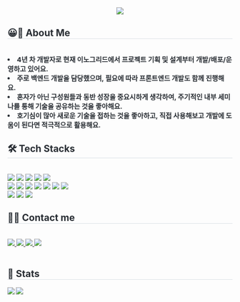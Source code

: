 <div align= "center">
    <img src="https://capsule-render.vercel.app/api?type=waving&color=gradient&height=120&text=Hi%20:)%20I'm%20yby654&animation=&fontColor=000000&fontSize=50" />
    </div>
    <div style="text-align: left;"> 
   <h2 style="border-bottom: 1px solid #d8dee4; color: #282d33;">  😀🚀 About Me </h2> <br> 
    <div style="font-weight: 700; font-size: 15px; text-align: left; color: #282d33;"> <li> 4년 차 개발자로 현재 이노그리드에서 프로젝트 기획 및 설계부터 개발/배포/운영하고 있어요.</li><li> 주로 백엔드 개발을 담당했으며, 필요에 따라 프론트엔드 개발도 함께 진행해요. </li><li> 혼자가 아닌 구성원들과 동반 성장을 중요시하게 생각하여, 주기적인 내부 세미나를 통해 기술을 공유하는 것을 좋아해요.</li><li> 호기심이 많아 새로운 기술을 접하는 것을 좋아하고, 직접 사용해보고 개발에 도움이 된다면 적극적으로 활용해요. </div> 
    </div>
    <div style="text-align: left;">
    <h2 style="border-bottom: 1px solid #d8dee4; color: #282d33;"> 🛠️ Tech Stacks </h2> <br> 
    <div style="margin: ; text-align: left;" "text-align: left;"> <img src="https://img.shields.io/badge/Github-181717?style=flat&logo=Github&logoColor=white">
          <img src="https://img.shields.io/badge/Go-00ADD8?style=flat&logo=Go&logoColor=white">
          <img src="https://img.shields.io/badge/Java-007396?style=flat&logo=Java&logoColor=white">
        <img src="https://img.shields.io/badge/Spring Boot-6DB33F?style=flat&logo=Spring Boot&logoColor=white">
        <img src="https://img.shields.io/badge/Node.js-339933?style=flat&logo=Node.js&logoColor=white">
        <br/> <img src="https://img.shields.io/badge/Jenkins-D24939?style=flat&logo=Jenkins&logoColor=white">
        <img src="https://img.shields.io/badge/kubernetes-%23326CE5.svg?&style=flat&logo=kubernetes&logoColor=white" />
        <img src="https://img.shields.io/badge/Docker-2496ED?style=flat&logo=Docker&logoColor=white">
          <img src="https://img.shields.io/badge/Linux-FCC624?style=flat&logo=Linux&logoColor=white">
        <img src="https://img.shields.io/badge/grafana-F46800?style=flat&logo=grafan&logoColor=white">
          <img src="https://img.shields.io/badge/MariaDB-003545?style=flat&logo=MariaDB&logoColor=white">
          <img src="https://img.shields.io/badge/MongoDB-47A248?style=flat&logo=MongoDB&logoColor=white">
         <br/>  <img src="https://img.shields.io/badge/React-61DAFB?style=flat&logo=React&logoColor=white">
        <img src="https://img.shields.io/badge/HTML5-E34F26?style=flat&logo=HTML5&logoColor=white">
          <img src="https://img.shields.io/badge/Javascript-F7DF1E?style=flat&logo=Javascript&logoColor=white">
          
        
          
<div style="text-align: left;">
    <h2 style="border-bottom: 1px solid #d8dee4; color: #282d33;"> 🧑‍💻 Contact me </h2> <br> 
    <div style="text-align: left;"> <a href=https://velog.io/@yby654/> <img src="https://img.shields.io/badge/Velog-20C997?style=for-the-badge&logo=Velog&logoColor=white&link=https://velog.io/@yby654/"> </a>
         <a href=https://www.notion.so/yby654/Hello-I-m-Yby654-ed3fda768fa94c5a86789ba1e0f41233?pvs=4> <img src="https://img.shields.io/badge/Notion-000000?style=for-the-badge&logo=Notion&logoColor=white&link=https://www.notion.so/yby654/Hello-I-m-Yby654-ed3fda768fa94c5a86789ba1e0f41233?pvs=4"> </a>
         <a href=mailto:yby654321@gmail.com> <img src="https://img.shields.io/badge/Gmail-EA4335?style=for-the-badge&logo=Gmail&logoColor=white&link=mailto:yby654321@gmail.com"> </a>
         <a href=https://linkedin.com/in/yby654> <img src="https://img.shields.io/badge/LinkedIn-%230077B5.svg?style=for-the-badge&logo=linkedin&logoColor=white"> </a>
          </div>  <br> 
    <div style="text-align: left;">  </div> 
    </div>
    <div style="text-align: left;"> 
    <h2 style="border-bottom: 1px solid #d8dee4; color: #282d33;"> 🏅 Stats </h2> <div style="text-align: left;"> <img align="left" src="https://github-readme-streak-stats.herokuapp.com/?user=yby654&theme=default&hide_border=false" /> 
         </div> 
        <div style="text-align: left;">
            <img align="left" src="https://github-readme-stats.vercel.app/api?username=yby654&theme=default&hide_border=false&include_all_commits=true&count_private=true" /> 
        </div>
    </div>
    
